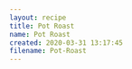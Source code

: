 ```yaml
---
layout: recipe
title: Pot Roast
name: Pot Roast
created: 2020-03-31 13:17:45
filename: Pot-Roast
---
```

